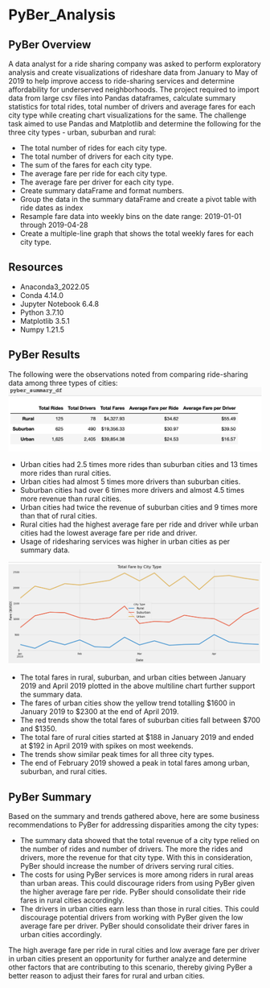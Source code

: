 # PyBer_Analysis

## PyBer Overview

A data analyst for a ride sharing company was asked to perform exploratory analysis and create visualizations of rideshare data from January to May of 2019 to help improve access to ride-sharing services and determine affordability for underserved neighborhoods. The project required to import data from large csv files into Pandas dataframes, calculate summary statistics for total rides, total number of drivers and average fares for each city type while creating chart visualizations for the same. The challenge task aimed to use Pandas and Matplotlib and determine the following for the three city types - urban, suburban and rural:
- The total number of rides for each city type.
- The total number of drivers for each city type.
- The sum of the fares for each city type.
- The average fare per ride for each city type.
- The average fare per driver for each city type.
- Create summary dataFrame and format numbers.
- Group the data in the summary dataFrame and create a pivot table with ride dates as index  
- Resample fare data into weekly bins on the date range: 2019-01-01 through 2019-04-28
- Create a multiple-line graph that shows the total weekly fares for each city type.

## Resources

- Anaconda3_2022.05
- Conda 4.14.0
- Jupyter Notebook 6.4.8
- Python 3.7.10
- Matplotlib 3.5.1
- Numpy 1.21.5

## PyBer Results

The following were the observations noted from comparing ride-sharing data among three types of cities:
<img src = "analysis/Summary_dataFrame.png" width=700 />
- Urban cities had 2.5 times more rides than suburban cities and 13 times more rides than rural cities.
- Urban cities had almost 5 times more drivers than suburban cities.
- Suburban cities had over 6 times more drivers and almost 4.5 times more revenue than rural cities.
- Urban cities had twice the revenue of suburban cities and 9 times more than that of rural cities.
- Rural cities had the highest average fare per ride and driver while urban cities had the lowest average fare per ride and driver.
- Usage of ridesharing services was higher in urban cities as per summary data.
<img src = "analysis/Fare_date.png" width=700 />  

- The total fares in rural, suburban, and urban cities between January 2019 and April 2019 plotted in the above multiline chart further support the summary data.
- The fares of urban cities show the yellow trend totalling $1600 in January 2019 to $2300 at the end of April 2019. 
- The red trends show the total fares of suburban cities fall between $700 and $1350.
- The total fare of rural cities started at $188 in January 2019 and ended at $192 in April 2019 with spikes on most weekends. 
- The trends show similar peak times for all three city types.
- The end of February 2019 showed a peak in total fares among urban, suburban, and rural cities.

## PyBer Summary

Based on the summary and trends gathered above, here are some business recommendations to PyBer for addressing disparities among the city types:
- The summary data showed that the total revenue of a city type relied on the number of rides and number of drivers. The more the rides and drivers, more  the revenue for that city type. With this in consideration, PyBer should increase the number of drivers serving rural cities.
- The costs for using PyBer services is more among riders in rural areas than urban areas. This could discourage riders from using PyBer given the higher average fare per ride.  PyBer should consolidate their ride fares in rural cities accordingly.
- The drivers in urban cities earn less than those in rural cities. This could discourage potential drivers from working with PyBer given the low average fare per driver. PyBer should consolidate their driver fares in urban cities accordingly.  

The high average fare per ride in rural cities and low average fare per driver in urban cities present an opportunity for further analyze and determine other factors that are contributing to this scenario, thereby giving PyBer a better reason to adjust their fares for rural and urban cities.

